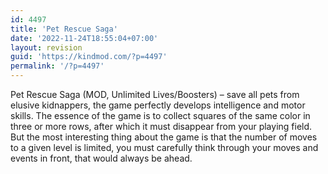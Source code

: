```yaml
---
id: 4497
title: 'Pet Rescue Saga'
date: '2022-11-24T18:55:04+07:00'
layout: revision
guid: 'https://kindmod.com/?p=4497'
permalink: '/?p=4497'
---
```


Pet Rescue Saga (MOD, Unlimited Lives/Boosters) – save all pets from elusive kidnappers, the game perfectly develops intelligence and motor skills. The essence of the game is to collect squares of the same color in three or more rows, after which it must disappear from your playing field. But the most interesting thing about the game is that the number of moves to a given level is limited, you must carefully think through your moves and events in front, that would always be ahead.